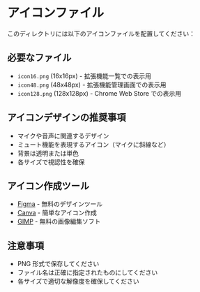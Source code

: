 # アイコンファイル

このディレクトリには以下のアイコンファイルを配置してください：

## 必要なファイル

- `icon16.png` (16x16px) - 拡張機能一覧での表示用
- `icon48.png` (48x48px) - 拡張機能管理画面での表示用
- `icon128.png` (128x128px) - Chrome Web Store での表示用

## アイコンデザインの推奨事項

- マイクや音声に関連するデザイン
- ミュート機能を表現するアイコン（マイクに斜線など）
- 背景は透明または単色
- 各サイズで視認性を確保

## アイコン作成ツール

- [Figma](https://figma.com) - 無料のデザインツール
- [Canva](https://canva.com) - 簡単なアイコン作成
- [GIMP](https://gimp.org) - 無料の画像編集ソフト

## 注意事項

- PNG 形式で保存してください
- ファイル名は正確に指定されたものにしてください
- 各サイズで適切な解像度を確保してください
